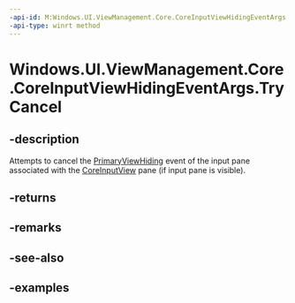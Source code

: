 ```yaml
---
-api-id: M:Windows.UI.ViewManagement.Core.CoreInputViewHidingEventArgs.TryCancel
-api-type: winrt method
---
```


<!-- Method syntax.
public bool CoreInputViewHidingEventArgs.TryCancel()
-->

# Windows.UI.ViewManagement.Core.CoreInputViewHidingEventArgs.TryCancel

## -description

Attempts to cancel the [PrimaryViewHiding](coreinputview_primaryviewhiding.md) event of the input pane associated with the [CoreInputView](coreinputview.md) pane (if input pane is visible).

## -returns

## -remarks

## -see-also

## -examples

